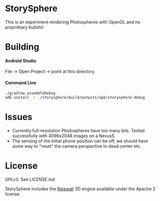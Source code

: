 # StorySphere

This is an experiment rendering Photospheres with OpenGL and no proprietary bullshit.

# Building

#### Android Studio

File -> Open Project -> point at this directory.

#### Command Line

```bash
./gradlew assembleDebug
adb install -r ./storysphere/build/outputs/apk/storysphere-debug
```


# Issues

+ Currently full-resolution Photospheres have too many bits. Tested successfully with 4096x2048 images on a Nexus5.
+ The sensing of the initial phone position can be off, we should have some way to "reset" the camera perspective to dead center etc.


# License

 GPLv3. See LICENSE.md

 StorySphere includes the [Rajawali](https://github.com/MasDennis/Rajawali) 3D engine available under the Apache 2 license.